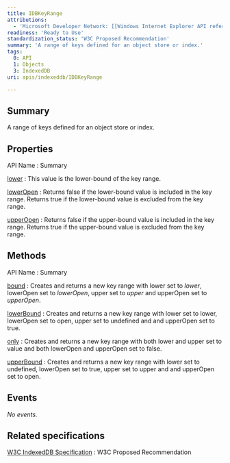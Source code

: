 ```yaml
---
title: IDBKeyRange
attributions:
  - 'Microsoft Developer Network: [[Windows Internet Explorer API reference](http://msdn.microsoft.com/en-us/library/ie/hh828809%28v=vs.85%29.aspx) Article]'
readiness: 'Ready to Use'
standardization_status: 'W3C Proposed Recommendation'
summary: 'A range of keys defined for an object store or index.'
tags:
  0: API
  1: Objects
  3: IndexedDB
uri: apis/indexeddb/IDBKeyRange

---
```

## Summary

A range of keys defined for an object store or index.

## Properties

API Name
:   Summary

[lower](/apis/indexeddb/IDBKeyRange/lower)
:   This value is the lower-bound of the key range.

[lowerOpen](/apis/indexeddb/IDBKeyRange/lowerOpen)
:   Returns false if the lower-bound value is included in the key range. Returns true if the lower-bound value is excluded from the key range.

[upperOpen](/apis/indexeddb/IDBKeyRange/upperOpen)
:   Returns false if the upper-bound value is included in the key range. Returns true if the upper-bound value is excluded from the key range.

## Methods

API Name
:   Summary

[bound](/apis/indexeddb/IDBKeyRange/bound)
:   Creates and returns a new key range with lower set to *lower*, lowerOpen set to *lowerOpen*, upper set to *upper* and upperOpen set to *upperOpen*.

[lowerBound](/apis/indexeddb/IDBKeyRange/lowerBound)
:   Creates and returns a new key range with lower set to lower, lowerOpen set to open, upper set to undefined and and upperOpen set to true.

[only](/apis/indexeddb/IDBKeyRange/only)
:   Creates and returns a new key range with both lower and upper set to value and both lowerOpen and upperOpen set to false.

[upperBound](/apis/indexeddb/IDBKeyRange/upperBound)
:   Creates and returns a new key range with lower set to undefined, lowerOpen set to true, upper set to upper and and upperOpen set to open.

## Events

*No events.*

## Related specifications

[W3C IndexedDB Specification](http://www.w3.org/TR/IndexedDB/)
:   W3C Proposed Recommendation
